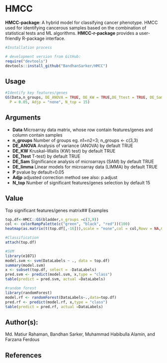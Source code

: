# HMCC
**HMCC-package**: A hybrid model for classifying cancer phenotype. HMCC used for identifying cancerous samples based on the combination of statistical tests and ML algorithms.
**HMCC-r-package** provides a user-friendly R-package interface. 

```r
#Installation process

# development version from GitHub:
require("devtools")
devtools::install_github("BandhanSarker/HMCC")
```

## Usage
```r
#Identify key features/genes
GS(Data,n_groups, DE_ANOVA = TRUE, DE_KW = TRUE,DE_Ttest = TRUE, DE_Sam = TRUE, DE_limma = TRUE,
  P = 0.05, Adjp = "none", N_top = 15)
```
## Arguments
 
* **Data**   Microarray data matrix, whose row contain features/genes and column contain samples
* **n_groups**  Number of groups eg. n1=n2=3; n_groups <- c(3,3)
* **DE_ANOVA**  Analysis of variance (ANOVA) by default TRUE
* **DE_KW**    Kruskal–Wallis (KW) test) by default TRUE
* **DE_Ttest** T-test) by default TRUE
* **DE_Sam** Significance analysis of microarrays (SAM) by default TRUE
* **DE_limma** Linear models for microarray data (LIMMA) by default TRUE
* **P** pvalue by default=0.05
* **Adjp** adjusted correction method see also: p.adjust
* **N_top** Number of significant features/genes selection by default 15
 
## Value 
Top significant features/genes matrix## Examples
```r
top.df<-HMCC::GS(bladder,n_groups =c(3,9))
col <- colorRampPalette(c("green", "black", "red"))(100)
heatmap(as.matrix(t(top.df[,-16])),scale = "none",col = col,Rowv = NA,Colv=NA)

#Classification
attach(top.df)

#SVM
library(e1071)
model.svm <- svm(DataLabels ~ ., data = top.df)
summary(model.svm)
x <- subset(top.df, select = -DataLabels)
pred.svm <- predict(model.svm, x,type = "class")
table(predict = pred.svm, actual =DataLabels)

#random forest
library(randomForest)
model.rf <- randomForest(DataLabels~.,data=top.df)
pred.rf <- predict(model.rf, x,type = "class")
table(predict = pred.rf, actual =DataLabels)

```
 
## Author(s): 
Md. Matiur Rahaman, Bandhan Sarker, Muhammad Habibulla Alamin, and Farzana Ferdous

## References
